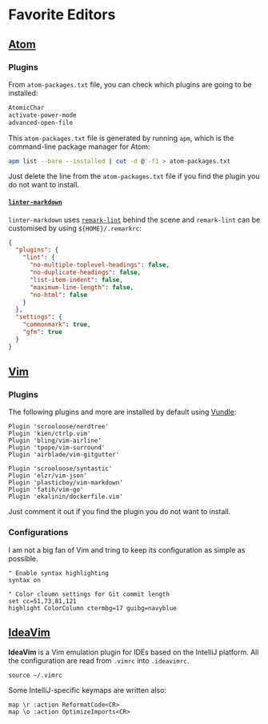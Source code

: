 # Favorite Editors

## [Atom](https://atom.io)

### Plugins

From `atom-packages.txt` file, you can check which plugins are going to be installed:

```txt
AtomicChar
activate-power-mode
advanced-open-file
```

This `atom-packages.txt` file is generated by running `apm`, which is the command-line package manager for Atom:

```bash
apm list --bare --installed | cut -d @ -f1 > atom-packages.txt
```

 Just delete the line from the `atom-packages.txt` file if you find the plugin you do not want to install.

#### [`linter-markdown`](https://atom.io/packages/linter-markdown)

`linter-markdown` uses [`remark-lint`](https://github.com/wooorm/remark-lint) behind the scene and `remark-lint` can be customised by using `${HOME}/.remarkrc`:

```json
{
  "plugins": {
    "lint": {
      "no-multiple-toplevel-headings": false,
      "no-duplicate-headings": false,
      "list-item-indent": false,
      "maximum-line-length": false,
      "no-html": false
    }
  },
  "settings": {
    "commonmark": true,
    "gfm": true
  }
}
```

## [Vim](https://vim.org)

### Plugins

The following plugins and more are installed by default using [Vundle](https://github.com/VundleVim/Vundle.vim):

```viml
Plugin 'scrooloose/nerdtree'
Plugin 'kien/ctrlp.vim'
Plugin 'bling/vim-airline'
Plugin 'tpope/vim-surround'
Plugin 'airblade/vim-gitgutter'

Plugin 'scrooloose/syntastic'
Plugin 'elzr/vim-json'
Plugin 'plasticboy/vim-markdown'
Plugin 'fatih/vim-go'
Plugin 'ekalinin/dockerfile.vim'
```

Just comment it out if you find the plugin you do not want to install.

### Configurations

I am not a big fan of Vim and tring to keep its configuration as simple as possible.

```viml
" Enable syntax highlighting
syntax on

" Color cloumn settings for Git commit length
set cc=51,73,81,121
highlight ColorColumn ctermbg=17 guibg=navyblue
```

## [IdeaVim](https://github.com/JetBrains/ideavim)

**IdeaVim** is a Vim emulation plugin for IDEs based on the IntelliJ platform. All the configuration are read from `.vimrc` into `.ideavimrc`.

```viml
source ~/.vimrc
```

Some IntelliJ-specific keymaps are written also:

```viml
map \r :action ReformatCode<CR>
map \o :action OptimizeImports<CR>
```
